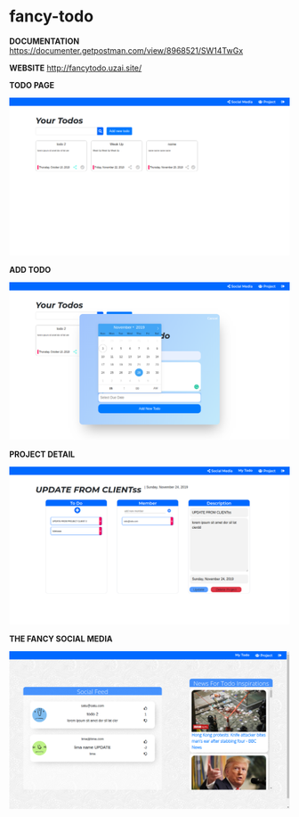# fancy-todo

**DOCUMENTATION** https://documenter.getpostman.com/view/8968521/SW14TwGx

**WEBSITE** http://fancytodo.uzai.site/

**TODO PAGE**

![](/img/todo-page.png)

**ADD TODO**

![](/img/add-todo.png)



**PROJECT DETAIL**

![](/img/project-detail.png)

**THE FANCY SOCIAL MEDIA**

![](/img/social-medi.png)

